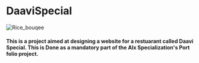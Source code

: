 # DaaviSpecial
![Rice_bouqee](./rice.jpg)

#### This is a project aimed at designing a website for a restuarant called Daavi Special. This is Done as a mandatory part of the Alx Specialization's Port    folio project.




